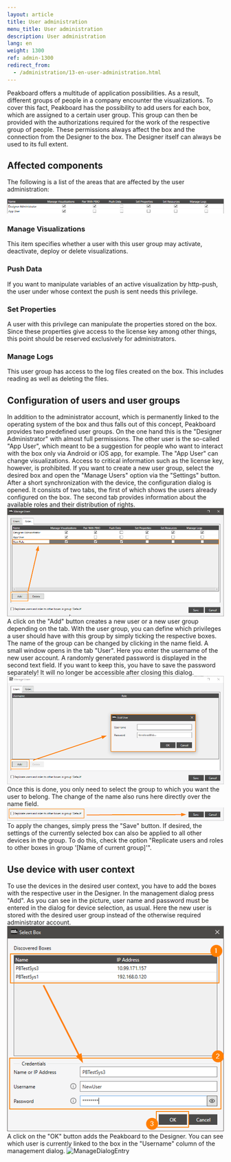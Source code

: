 ```yaml
---
layout: article
title: User administration
menu_title: User administration
description: User administration
lang: en
weight: 1300
ref: admin-1300
redirect_from:
  - /administration/13-en-user-administration.html
---
```


Peakboard offers a multitude of application possibilities. As a result, different groups of people in a company encounter the visualizations. To cover this fact, Peakboard has the possibility to add users for each box, which are assigned to a certain user group. This group can then be provided with the authorizations required for the work of the respective group of people.
These permissions always affect the box and the connection from the Designer to the box. The Designer itself can always be used to its full extent.

## Affected components

The following is a list of the areas that are affected by the user administration:

![Overview](/assets/images/admin/usermanagement/Overview.png)

### Manage Visualizations
This item specifies whether a user with this user group may activate, deactivate, deploy or delete visualizations.

### Push Data
If you want to manipulate variables of an active visualization by http-push, the user under whose context the push is sent needs this privilege.

### Set Properties
A user with this privilege can manipulate the properties stored on the box. Since these properties give access to the license key among other things, this point should be reserved exclusively for administrators.

### Manage Logs
This user group has access to the log files created on the box. This includes reading as well as deleting the files.

## Configuration of users and user groups

In addition to the administrator account, which is permanently linked to the operating system of the box and thus falls out of this concept, Peakboard provides two predefined user groups. On the one hand this is the "Designer Administrator" with almost full permissions. The other user is the so-called "App User", which meant to be a suggestion for people who want to interact with the box only via Android or iOS app, for example. The "App User" can change visualizations. Access to critical information such as the license key, however, is prohibited.
If you want to create a new user group, select the desired box and open the "Manage Users" option via the "Settings" button. After a short synchronization with the device, the configuration dialog is opened. It consists of two tabs, the first of which shows the users already configured on the box. The second tab provides information about the available roles and their distribution of rights.
![NewGroup](/assets/images/admin/usermanagement/NewUsergroup.png)
A click on the "Add" button creates a new user or a new user group depending on the tab. With the user group, you can define which privileges a user should have with this group by simply ticking the respective boxes. The name of the group can be changed by clicking in the name field. A small window opens in the tab "User". Here you enter the username of the new user account. A randomly generated password is displayed in the second text field. If you want to keep this, you have to save the password separately! It will no longer be accessible after closing this dialog.
![NewUser](/assets/images/admin/usermanagement/NewUser.png)
Once this is done, you only need to select the group to which you want the user to belong. The change of the name also runs here directly over the name field.
![Save](/assets/images/admin/usermanagement/Save.png)
To apply the changes, simply press the "Save" button. If desired, the settings of the currently selected box can also be applied to all other devices in the group. To do this, check the option "Replicate users and roles to other boxes in group '[Name of current group]'".

## Use device with user context

To use the devices in the desired user context, you have to add the boxes with the respective user in the Designer. In the management dialog press "Add". As you can see in the picture, user name and password must be entered in the dialog for device selection, as usual. Here the new user is stored with the desired user group instead of the otherwise required administrator account.
![AddDevice](/assets/images/admin/usermanagement/AddDevice.png)
A click on the "OK" button adds the Peakboard to the Designer. You can see which user is currently linked to the box in the "Username" column of the management dialog.
![ManageDialogEntry](/assets/images/admin/usermanagement/ManageDialogEntry.png)